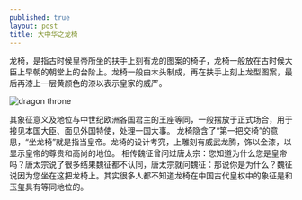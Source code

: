 ```yaml
---
published: true
layout: post
title: 大中华之龙椅
---
```


龙椅，是指古时候皇帝所坐的扶手上刻有龙的图案的椅子，龙椅一般放在古时候大臣上早朝的朝堂上的台阶上。龙椅一般由木头制成，再在扶手上刻上龙型图案，最后再漆上一层黄颜色的漆以表示皇家的威严。

![dragon throne](http://ww4.sinaimg.cn/large/006fktpLgw1ewvdm40l33j30hh087tcg.jpg)

其象征意义及地位与中世纪欧洲各国君主的王座等同，一般摆放于正式场合，用于接见本国大臣、面见外国特使，处理一国大事。
龙椅隐含了“第一把交椅”的意思，“坐龙椅”就是指当皇帝。龙椅的设计考究，上雕刻有威武龙腾，饰以金漆，以显示皇帝的尊贵和高尚的地位。
相传魏征曾问过唐太宗：您知道为什么您是皇帝吗？唐太宗说了很多结果魏征都不认同，唐太宗就问魏征：那说你是为什么？魏征说因为您坐在这把龙椅上。其实很多人都不知道龙椅在中国古代皇权中的象征是和玉玺具有等同地位的。
